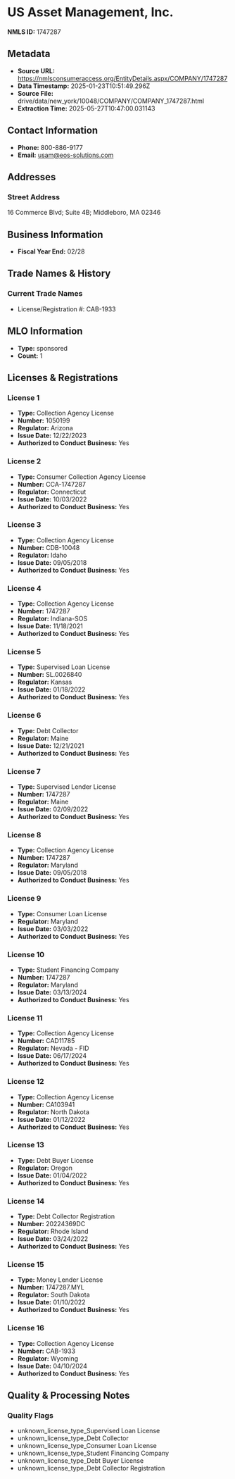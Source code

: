 # US Asset Management, Inc.

**NMLS ID:** 1747287

## Metadata
- **Source URL:** https://nmlsconsumeraccess.org/EntityDetails.aspx/COMPANY/1747287
- **Data Timestamp:** 2025-01-23T10:51:49.296Z
- **Source File:** drive/data/new_york/10048/COMPANY/COMPANY_1747287.html
- **Extraction Time:** 2025-05-27T10:47:00.031143

## Contact Information
- **Phone:** 800-886-9177
- **Email:** usam@eos-solutions.com

## Addresses
### Street Address
16 Commerce Blvd; Suite 4B; Middleboro, MA 02346

## Business Information
- **Fiscal Year End:** 02/28

## Trade Names & History
### Current Trade Names
- License/Registration #: CAB-1933

## MLO Information
- **Type:** sponsored
- **Count:** 1

## Licenses & Registrations

### License 1
- **Type:** Collection Agency License
- **Number:** 1050199
- **Regulator:** Arizona
- **Issue Date:** 12/22/2023
- **Authorized to Conduct Business:** Yes

### License 2
- **Type:** Consumer Collection Agency License
- **Number:** CCA-1747287
- **Regulator:** Connecticut
- **Issue Date:** 10/03/2022
- **Authorized to Conduct Business:** Yes

### License 3
- **Type:** Collection Agency License
- **Number:** CDB-10048
- **Regulator:** Idaho
- **Issue Date:** 09/05/2018
- **Authorized to Conduct Business:** Yes

### License 4
- **Type:** Collection Agency License
- **Number:** 1747287
- **Regulator:** Indiana-SOS
- **Issue Date:** 11/18/2021
- **Authorized to Conduct Business:** Yes

### License 5
- **Type:** Supervised Loan License
- **Number:** SL.0026840
- **Regulator:** Kansas
- **Issue Date:** 01/18/2022
- **Authorized to Conduct Business:** Yes

### License 6
- **Type:** Debt Collector
- **Regulator:** Maine
- **Issue Date:** 12/21/2021
- **Authorized to Conduct Business:** Yes

### License 7
- **Type:** Supervised Lender License
- **Number:** 1747287
- **Regulator:** Maine
- **Issue Date:** 02/09/2022
- **Authorized to Conduct Business:** Yes

### License 8
- **Type:** Collection Agency License
- **Number:** 1747287
- **Regulator:** Maryland
- **Issue Date:** 09/05/2018
- **Authorized to Conduct Business:** Yes

### License 9
- **Type:** Consumer Loan License
- **Regulator:** Maryland
- **Issue Date:** 03/03/2022
- **Authorized to Conduct Business:** Yes

### License 10
- **Type:** Student Financing Company
- **Number:** 1747287
- **Regulator:** Maryland
- **Issue Date:** 03/13/2024
- **Authorized to Conduct Business:** Yes

### License 11
- **Type:** Collection Agency License
- **Number:** CAD11785
- **Regulator:** Nevada - FID
- **Issue Date:** 06/17/2024
- **Authorized to Conduct Business:** Yes

### License 12
- **Type:** Collection Agency License
- **Number:** CA103941
- **Regulator:** North Dakota
- **Issue Date:** 01/12/2022
- **Authorized to Conduct Business:** Yes

### License 13
- **Type:** Debt Buyer License
- **Regulator:** Oregon
- **Issue Date:** 01/04/2022
- **Authorized to Conduct Business:** Yes

### License 14
- **Type:** Debt Collector Registration
- **Number:** 20224369DC
- **Regulator:** Rhode Island
- **Issue Date:** 03/24/2022
- **Authorized to Conduct Business:** Yes

### License 15
- **Type:** Money Lender License
- **Number:** 1747287.MYL
- **Regulator:** South Dakota
- **Issue Date:** 01/10/2022
- **Authorized to Conduct Business:** Yes

### License 16
- **Type:** Collection Agency License
- **Number:** CAB-1933
- **Regulator:** Wyoming
- **Issue Date:** 04/10/2024
- **Authorized to Conduct Business:** Yes

## Quality & Processing Notes
### Quality Flags
- unknown_license_type_Supervised Loan License
- unknown_license_type_Debt Collector
- unknown_license_type_Consumer Loan License
- unknown_license_type_Student Financing Company
- unknown_license_type_Debt Buyer License
- unknown_license_type_Debt Collector Registration
